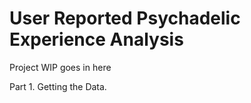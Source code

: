 # User Reported Psychadelic Experience Analysis


Project WIP goes in here


Part 1. Getting the Data.

